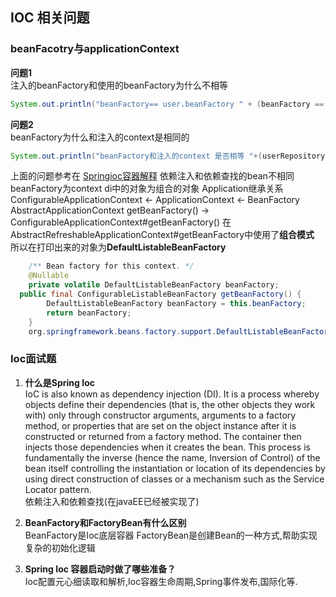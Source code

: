 ## **IOC 相关问题**
### **beanFacotry与applicationContext**
**问题1**  
注入的beanFactory和使用的beanFactory为什么不相等
```java 
System.out.println("beanFactory== user.beanFactory " + (beanFactory == userRepository.getBeanFactory()));
```
**问题2**  
beanFactory为什么和注入的context是相同的 
```java
System.out.println("beanFactory和注入的context 是否相等 "+(userRepository.getApplicationContextObjectFactory().getObject() == beanFactory));
```
上面的问题参考在 [Springioc容器解释](../SpringWithIoC.md)
依赖注入和依赖查找的bean不相同  beanFactory为context   di中的对象为组合的对象
Application继承关系
ConfigurableApplicationContext <- ApplicationContext <- BeanFactory  
AbstractApplicationContext  getBeanFactory() -> ConfigurableApplicationContext#getBeanFactory() 
在AbstractRefreshableApplicationContext#getBeanFactory中使用了**组合模式** 所以在打印出来的对象为**DefaultListableBeanFactory**
```java
	/** Bean factory for this context. */
	@Nullable
	private volatile DefaultListableBeanFactory beanFactory;
  public final ConfigurableListableBeanFactory getBeanFactory() {
		DefaultListableBeanFactory beanFactory = this.beanFactory;
		return beanFactory;
    }
    org.springframework.beans.factory.support.DefaultListableBeanFactory@289d1c02: defining beans [user,user1,user2,objectFactory,userRepository]; root of factory hierarchy

```

### **Ioc面试题**
1. **什么是Spring Ioc**  
IoC is also known as dependency injection (DI). It is a process whereby objects define their dependencies (that is, the other objects they work with) only through constructor arguments, arguments to a factory method, or properties that are set on the object instance after it is constructed or returned from a factory method. The container then injects those dependencies when it creates the bean. This process is fundamentally the inverse (hence the name, Inversion of Control) of the bean itself controlling the instantiation or location of its dependencies by using direct construction of classes or a mechanism such as the Service Locator pattern.  
依赖注入和依赖查找(在javaEE已经被实现了)

2. **BeanFactory和FactoryBean有什么区别**  
   BeanFactory是Ioc底层容器
   FactoryBean是创建Bean的一种方式,帮助实现复杂的初始化逻辑
3. **Spring Ioc 容器启动时做了哪些准备？**  
    Ioc配置元心细读取和解析,Ioc容器生命周期,Spring事件发布,国际化等.